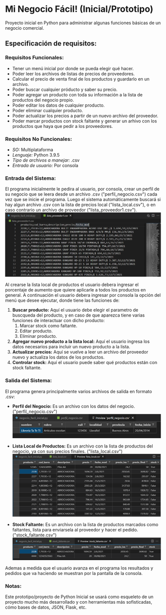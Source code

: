 # Mi Negocio Fácil! (Inicial/Prototipo)
Proyecto inicial en Python para administrar algunas funciones básicas de un negocio comercial.

## Especificación de requisitos:

### **Requisitos Funcionales:**
 - Tener un menú inicial por donde se pueda elegir qué hacer.
 - Poder leer los archivos de listas de precios de proveedores.
 - Calcular el precio de venta final de los productos y guardarlo en un archivo.
 - Poder buscar cualquier próducto y saber su precio.
 - Poder agregar un producto con toda su información a la lista de productos del negocio propio.
 - Poder editar los datos de cualquier producto.
 - Poder eliminar cualquier producto.
 - Poder actualizar los precios a partir de un nuevo archivo del proveedor.
 - Poder marcar productos con stock faltante y generar un arhivo con los productos que haya que pedir a los proveedores.

### **Requisitos No Funcionales:**
 - _SO:_ Multiplataforma
 - _Lenguaje:_ Python 3.9.5
 - _Tipo de archivos a manejar:_ .csv
 - _Entrada de usuario:_ Por consola

### **Entrada del Sistema:**

El programa inicialmente le pedira al usuario, por consola, crear un perfil de su negocio que se leera desde un archivo .csv ("perfil_negocio.csv") cada vez que se inicie el programa.
Luego el sistema automáticamente buscará si hay algun archivo .csv con la lista de precios local ("lista_local.csv"), o en caso contrario un archivo de proveedor ("lista_proveedor1.csv").
![lista_proveedor1.csv](/screenshots/lista_proveedor1_ss.png)

Al crearse la lista local de productos el usuario debera ingresar el porcentaje de aumento que quiere aplicarle a todos los productos en general.
A continuación el usuario debera ingresar por consola la opción del menú que desee ejecutar, donde tiene las funciones de:
 1. **Buscar producto:** Aquí el usuario debe elegir el parametro de buscqueda del producto, y en caso de que aparezca tiene varias funciones de interactuar con dicho producto:
    1. Marcar stock como faltante.
    2. Editar producto.
    3. Eliminar producto.
 2. **Agregar nuevo producto a la lista local:** Aquí el usuario ingresa los datos necesarios para incluir un nuevo producto a la lista.
 3. **Actualizar precios:** Aquí se vuelve a leer un archivo del proveedor nuevo y actualiza los datos de los productos.
 4. **Controlar stock:** Aquí el usuario puede saber qué productos están con stock faltante.

### **Salida del Sistema:**

El programa genera principalmente varios archivos de salida en formato .csv:
 * **Perfil del Negocio:** Es un archivo con los datos del negocio. ("perfil_negocio.csv")
![perfil_negocio.csv](/screenshots/perfil_negocio_ss.png)

 * **Lista Local de Productos:** Es un archivo con la lista de productos del negocio, ya con sus precios finales. ("lista_local.csv")
![lista_local.csv](/screenshots/lista_local_ss.png)

 * **Stock Faltante:** Es un archivo con la lista de productos marcados como faltantes, lista para enviarsela al proveedor y hacer el pedido. ("stock_faltante.csv")
![stock_faltante.csv](/screenshots/stock_faltante_ss.png)

Ademas a medida que el usuario avanza en el programa los resultados y pedidos que va haciendo se muestran por la pantalla de la consola.

### **Notas:**

Este prototipo/proyecto de Python Inicial se usará como esqueleto de un proyecto mucho más desarrollado y con herramientas más sofisticadas, cómo bases de datos, JSON, Flask, etc.
